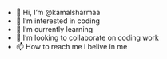 - 👋 Hi, I’m @kamalsharmaa
- 👀 I’m interested in coding
- 🌱 I’m currently learning 
- 💞️ I’m looking to collaborate on coding work
- 📫 How to reach me i belive in me

<!---
kamalsharmaa3/kamalsharmaa3 is a ✨ special ✨ repository because its `README.md` (this file) appears on your GitHub profile.
You can click the Preview link to take a look at your changes.
--->
